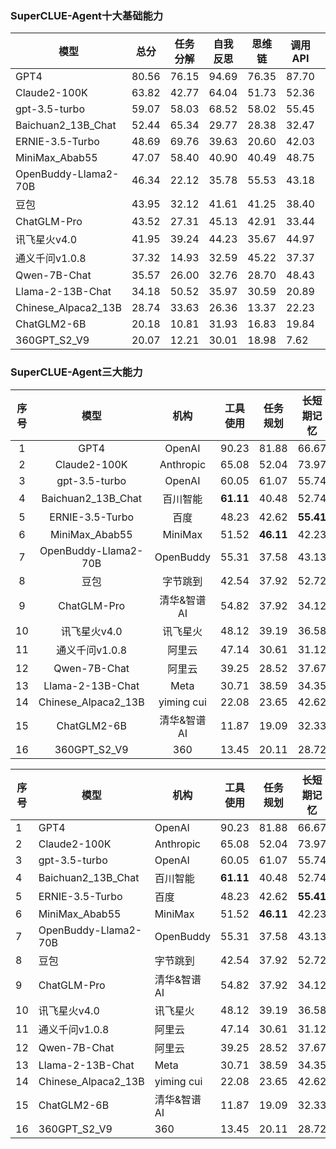 
### SuperCLUE-Agent十大基础能力
| 模型 | 总分 | 任务分解 | 自我反思 | 思维链 | 调用API | 检索API | 规划API | 通用工具使用 | 多文档QA | 长程对话 | 示例学习 |
|-|-|-|-|-|-|-|-|-|-|-|-|  
| GPT4 | 80.56 | 76.15 | 94.69 | 76.35 | 87.70 | 90.66 | 82.22 | 100.00 | 67.97 | 60.20 | 73.79 |
| Claude2-100K | 63.82 | 42.77 | 64.04 | 51.73 | 52.36 | 74.52 | 73.14 | 61.42 | 59.55 | 68.60 | 94.53 |
| gpt-3.5-turbo | 59.07 | 58.03 | 68.52 | 58.02 | 55.45 | 55.08 | 71.90 | 60.48 | 60.75 | 50.99 | 57.63 |
| Baichuan2_13B_Chat | 52.44 | 65.34 | 29.77 | 28.38 | 32.47 | 81.74 | 61.39 | 69.89 | 58.69 | 43.44 | 57.19 |  
| ERNIE-3.5-Turbo | 48.69 | 69.76 | 39.63 | 20.60 | 42.03 | 46.32 | 58.67 | 47.47 | 64.20 | 67.49 | 36.38 |
| MiniMax_Abab55 | 47.07 | 58.40 | 40.90 | 40.49 | 48.75 | 42.39 | 61.97 | 55.52 | 39.27 | 43.78 | 45.29 |
| OpenBuddy-Llama2-70B | 46.34 | 22.12 | 35.78 | 55.53 | 43.18 | 69.03 | 54.75 | 56.65 | 35.10 | 47.31 | 47.42 |
| 豆包 | 43.95 | 32.12 | 41.61 | 41.25 | 38.40 | 45.74 | 54.06 | 31.45 | 48.07 | 52.99 | 58.26 |
| ChatGLM-Pro | 43.52 | 27.31 | 45.13 | 42.91 | 33.44 | 82.11 | 64.66 | 39.46 | 17.16 | 39.81 | 46.33 |
| 讯飞星火v4.0 | 41.95 | 39.24 | 44.23 | 35.67 | 44.97 | 53.16 | 41.19 | 54.78 | 35.07 | 36.96 | 39.59 |
| 通义千问v1.0.8 | 37.32 | 14.93 | 32.59 | 45.22 | 37.37 | 63.60 | 40.96 | 48.07 | 23.54 | 45.21 | 25.31 |
| Qwen-7B-Chat | 35.57 | 26.00 | 32.76 | 28.70 | 48.43 | 53.19 | 19.90 | 37.04 | 36.44 | 43.44 | 34.46 |
| Llama-2-13B-Chat | 34.18 | 50.52 | 35.97 | 30.59 | 20.89 | 45.03 | 30.01 | 28.99 | 24.29 | 38.57 | 41.46 |
| Chinese_Alpaca2_13B | 28.74 | 33.63 | 26.36 | 13.37 | 22.23 | 25.79 | 18.70 | 23.64 | 42.22 | 45.00 | 42.05 |
| ChatGLM2-6B | 20.18 | 10.81 | 31.93 | 16.83 | 19.84 | 10.82 | 3.85 | 15.98 | 37.65 | 35.43 | 25.10 |
| 360GPT_S2_V9 | 20.07 | 12.21 | 30.01 | 18.98 | 7.62 | 17.42 | 8.45 | 23.00 | 19.30 | 41.58 | 27.19 |

### SuperCLUE-Agent三大能力

| 序号 | 模型 | 机构 | 工具使用 | 任务规划 | 长短期记忆 |
|:-:|:-:|:-:|:-:|:-:|:-:|  
| 1 | GPT4 | OpenAI | 90.23 | 81.88 | 66.67 |
| 2 | Claude2-100K | Anthropic | 65.08 | 52.04 | 73.97 |
| 3 | gpt-3.5-turbo | OpenAI | 60.05 | 61.07 | 55.74 |
| 4 | Baichuan2_13B_Chat | 百川智能 | **61.11** | 40.48 | 52.74 |
| 5 | ERNIE-3.5-Turbo | 百度 | 48.23 | 42.62 | **55.41** |
| 6 | MiniMax_Abab55 | MiniMax | 51.52 | **46.11** | 42.23 |
| 7 | OpenBuddy-Llama2-70B | OpenBuddy | 55.31 | 37.58 | 43.13 |  
| 8 | 豆包 | 字节跳到 | 42.54 | 37.92 | 52.72 |
| 9 | ChatGLM-Pro | 清华&智谱AI | 54.82 | 37.92 | 34.12 |
| 10 | 讯飞星火v4.0 | 讯飞星火 | 48.12 | 39.19 | 36.58 |  
| 11 | 通义千问v1.0.8 | 阿里云 | 47.14 | 30.61 | 31.12 |
| 12 | Qwen-7B-Chat | 阿里云 | 39.25 | 28.52 | 37.67 |
| 13 | Llama-2-13B-Chat | Meta | 30.71 | 38.59 | 34.35 |
| 14 | Chinese_Alpaca2_13B | yiming cui | 22.08 | 23.65 | 42.62 |
| 15 | ChatGLM2-6B | 清华&智谱AI | 11.87 | 19.09 | 32.33 |
| 16 | 360GPT_S2_V9 | 360 | 13.45 | 20.11 | 28.72 |

| 序号 | 模型 | 机构 | 工具使用 | 任务规划 | 长短期记忆 |
|-|-|-|-|-|-|  
| 1 | GPT4 | OpenAI | 90.23 | 81.88 | 66.67 |
| 2 | Claude2-100K | Anthropic | 65.08 | 52.04 | 73.97 |
| 3 | gpt-3.5-turbo | OpenAI | 60.05 | 61.07 | 55.74 |
| 4 | Baichuan2_13B_Chat | 百川智能 | **61.11** | 40.48 | 52.74 |
| 5 | ERNIE-3.5-Turbo | 百度 | 48.23 | 42.62 | **55.41** |
| 6 | MiniMax_Abab55 | MiniMax | 51.52 | **46.11** | 42.23 |
| 7 | OpenBuddy-Llama2-70B | OpenBuddy | 55.31 | 37.58 | 43.13 |  
| 8 | 豆包 | 字节跳到 | 42.54 | 37.92 | 52.72 |
| 9 | ChatGLM-Pro | 清华&智谱AI | 54.82 | 37.92 | 34.12 |
| 10 | 讯飞星火v4.0 | 讯飞星火 | 48.12 | 39.19 | 36.58 |  
| 11 | 通义千问v1.0.8 | 阿里云 | 47.14 | 30.61 | 31.12 |
| 12 | Qwen-7B-Chat | 阿里云 | 39.25 | 28.52 | 37.67 |
| 13 | Llama-2-13B-Chat | Meta | 30.71 | 38.59 | 34.35 |
| 14 | Chinese_Alpaca2_13B | yiming cui | 22.08 | 23.65 | 42.62 |
| 15 | ChatGLM2-6B | 清华&智谱AI | 11.87 | 19.09 | 32.33 |
| 16 | 360GPT_S2_V9 | 360 | 13.45 | 20.11 | 28.72 |